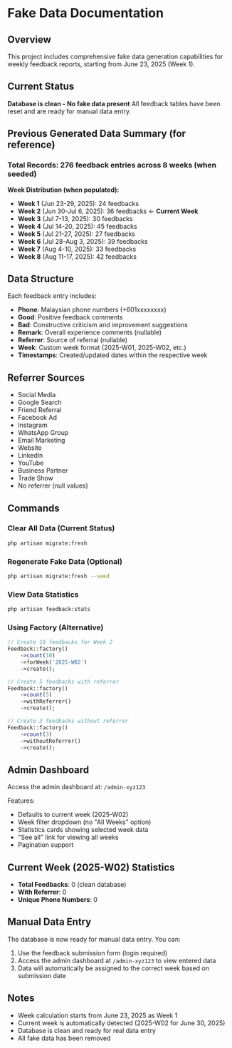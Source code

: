 # Fake Data Documentation

## Overview
This project includes comprehensive fake data generation capabilities for weekly feedback reports, starting from June 23, 2025 (Week 1).

## Current Status
**Database is clean - No fake data present**
All feedback tables have been reset and are ready for manual data entry.

## Previous Generated Data Summary (for reference)

### Total Records: 276 feedback entries across 8 weeks (when seeded)

**Week Distribution (when populated):**
- **Week 1** (Jun 23-29, 2025): 24 feedbacks
- **Week 2** (Jun 30-Jul 6, 2025): 36 feedbacks ← **Current Week**
- **Week 3** (Jul 7-13, 2025): 30 feedbacks
- **Week 4** (Jul 14-20, 2025): 45 feedbacks
- **Week 5** (Jul 21-27, 2025): 27 feedbacks
- **Week 6** (Jul 28-Aug 3, 2025): 39 feedbacks
- **Week 7** (Aug 4-10, 2025): 33 feedbacks
- **Week 8** (Aug 11-17, 2025): 42 feedbacks

## Data Structure

Each feedback entry includes:
- **Phone**: Malaysian phone numbers (+601xxxxxxxx)
- **Good**: Positive feedback comments
- **Bad**: Constructive criticism and improvement suggestions
- **Remark**: Overall experience comments (nullable)
- **Referrer**: Source of referral (nullable)
- **Week**: Custom week format (2025-W01, 2025-W02, etc.)
- **Timestamps**: Created/updated dates within the respective week

## Referrer Sources
- Social Media
- Google Search
- Friend Referral
- Facebook Ad
- Instagram
- WhatsApp Group
- Email Marketing
- Website
- LinkedIn
- YouTube
- Business Partner
- Trade Show
- No referrer (null values)

## Commands

### Clear All Data (Current Status)
```bash
php artisan migrate:fresh
```

### Regenerate Fake Data (Optional)
```bash
php artisan migrate:fresh --seed
```

### View Data Statistics
```bash
php artisan feedback:stats
```

### Using Factory (Alternative)
```php
// Create 10 feedbacks for Week 2
Feedback::factory()
    ->count(10)
    ->forWeek('2025-W02')
    ->create();

// Create 5 feedbacks with referrer
Feedback::factory()
    ->count(5)
    ->withReferrer()
    ->create();

// Create 3 feedbacks without referrer
Feedback::factory()
    ->count(3)
    ->withoutReferrer()
    ->create();
```

## Admin Dashboard

Access the admin dashboard at: `/admin-xyz123`

Features:
- Defaults to current week (2025-W02)
- Week filter dropdown (no "All Weeks" option)
- Statistics cards showing selected week data
- "See all" link for viewing all weeks
- Pagination support

## Current Week (2025-W02) Statistics
- **Total Feedbacks**: 0 (clean database)
- **With Referrer**: 0
- **Unique Phone Numbers**: 0

## Manual Data Entry
The database is now ready for manual data entry. You can:
1. Use the feedback submission form (login required)
2. Access the admin dashboard at `/admin-xyz123` to view entered data
3. Data will automatically be assigned to the correct week based on submission date

## Notes
- Week calculation starts from June 23, 2025 as Week 1
- Current week is automatically detected (2025-W02 for June 30, 2025)
- Database is clean and ready for real data entry
- All fake data has been removed
